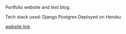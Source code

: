 
Portfolio website and text blog.

Tech stack used:
Django
Postgres
Deployed on Heroku

[website link](https://arnie09.herokuapp.com)

